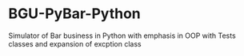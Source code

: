 # BGU-PyBar-Python
  Simulator of Bar business in Python with emphasis in OOP with Tests classes and expansion of excption class 
